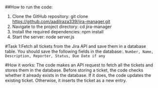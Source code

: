 ##How to run the code:
1. Clone the GitHub repository: git clone https://github.com/aadilraza339/jira-manager.git
2. Navigate to the project directory: cd jira-manager
3. Install the required dependencies: npm install
4. Start the server: node server.js

#Task 1:Fetch all tickets from the Jira API and save them in a database table.
You should save the following fields in the database:.
`Number, Name, Description, Reporter, Status, Due Date if any`

#How it works:
The code makes an API request to fetch all the tickets and stores them in the database. Before storing a ticket, the code checks whether it already exists in the database. If it does, the code updates the existing ticket. Otherwise, it inserts the ticket as a new entry.
